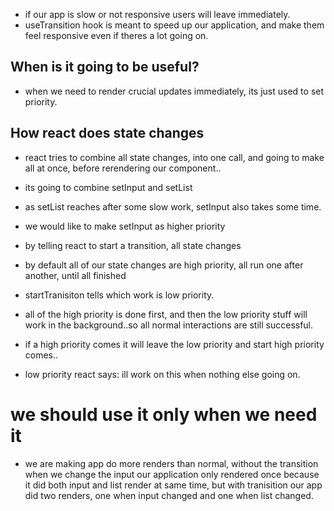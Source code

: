 - if our app is slow or not responsive users will leave immediately.
- useTransition hook is meant to speed up our application, and make them feel responsive even if theres a lot going on.

## When is it going to be useful?
- when we need to render crucial updates immediately, its just used to set priority.


## How react does state changes
- react tries to combine all state changes, into one call, and going to make all at once, before rerendering our component..
- its going to combine setInput and setList
- as setList reaches after some slow work, setInput also takes some time.

- we would like to make setInput as higher priority

- by telling react to start a transition, all state changes
- by default all of our state changes are high priority, all run one after another, until all finished

- startTranisiton tells which work is low priority.

- all of the high priority is done first, and then the low priority stuff will work in the background..so all normal interactions are still successful.
- if a high priority comes it will leave the low priority and start high priority comes..

- low priority react says: ill work on this when nothing else going on.

# we should use it only when we need it
- we are making app do more renders than normal, without the transition when we change the input our application only rendered once because it did both input and list render at same time, but with tranisition our app did two renders, one when input changed and one when list changed.